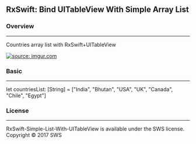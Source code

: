## RxSwift: Bind UITableView With Simple Array List

### Overview
____________________________________________________________________________________________
Countries array list with RxSwift+UITableView

<a href="http://imgur.com/WnYkDA4"><img src="http://i.imgur.com/WnYkDA4.png?1" title="source: imgur.com" /></a>

### Basic
____________________________________________________________________________________________

let countriesList: [String] = ["India", "Bhutan", "USA", "UK", "Canada", "Chile", "Egypt"]

    
### License
____________________________________________________________________________________________
RxSwift-Simple-List-With-UITableView is available under the SWS license.
Copyright © 2017 SWS
